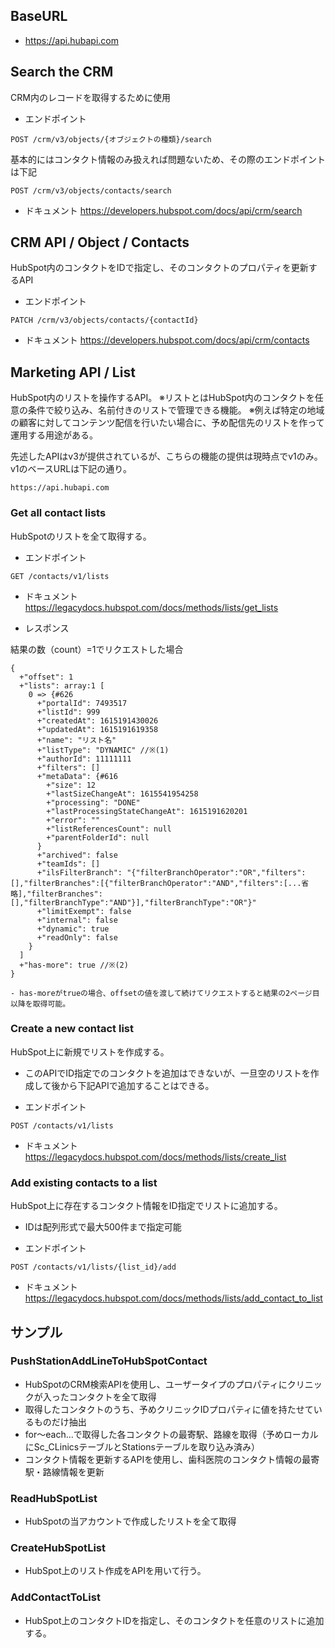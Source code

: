 
## BaseURL
- https://api.hubapi.com

## Search the CRM

CRM内のレコードを取得するために使用


- エンドポイント
```
POST /crm/v3/objects/{オブジェクトの種類}/search
```

基本的にはコンタクト情報のみ扱えれば問題ないため、その際のエンドポイントは下記
```
POST /crm/v3/objects/contacts/search
```

- ドキュメント
https://developers.hubspot.com/docs/api/crm/search

## CRM API / Object / Contacts

HubSpot内のコンタクトをIDで指定し、そのコンタクトのプロパティを更新するAPI

- エンドポイント
```
PATCH /crm/v3/objects/contacts/{contactId}
```

- ドキュメント
https://developers.hubspot.com/docs/api/crm/contacts

## Marketing API / List

HubSpot内のリストを操作するAPI。
※リストとはHubSpot内のコンタクトを任意の条件で絞り込み、名前付きのリストで管理できる機能。
※例えば特定の地域の顧客に対してコンテンツ配信を行いたい場合に、予め配信先のリストを作って運用する用途がある。

先述したAPIはv3が提供されているが、こちらの機能の提供は現時点でv1のみ。
v1のベースURLは下記の通り。
```
https://api.hubapi.com
```

### Get all contact lists

HubSpotのリストを全て取得する。

- エンドポイント
```
GET /contacts/v1/lists
```

- ドキュメント
https://legacydocs.hubspot.com/docs/methods/lists/get_lists

- レスポンス

結果の数（count）=1でリクエストした場合
```
{
  +"offset": 1
  +"lists": array:1 [
    0 => {#626
      +"portalId": 7493517
      +"listId": 999
      +"createdAt": 1615191430026
      +"updatedAt": 1615191619358
      +"name": "リスト名"
      +"listType": "DYNAMIC" //※(1)
      +"authorId": 11111111
      +"filters": []
      +"metaData": {#616
        +"size": 12
        +"lastSizeChangeAt": 1615541954258
        +"processing": "DONE"
        +"lastProcessingStateChangeAt": 1615191620201
        +"error": ""
        +"listReferencesCount": null
        +"parentFolderId": null
      }
      +"archived": false
      +"teamIds": []
      +"ilsFilterBranch": "{"filterBranchOperator":"OR","filters":[],"filterBranches":[{"filterBranchOperator":"AND","filters":[...省略],"filterBranches":[],"filterBranchType":"AND"}],"filterBranchType":"OR"}"
      +"limitExempt": false
      +"internal": false
      +"dynamic": true
      +"readOnly": false
    }
  ]
  +"has-more": true //※(2)
}

- has-moreがtrueの場合、offsetの値を渡して続けてリクエストすると結果の2ページ目以降を取得可能。

```


### Create a new contact list

HubSpot上に新規でリストを作成する。

- このAPIでID指定でのコンタクトを追加はできないが、一旦空のリストを作成して後から下記APIで追加することはできる。

- エンドポイント
```
POST /contacts/v1/lists
```

- ドキュメント
https://legacydocs.hubspot.com/docs/methods/lists/create_list


### Add existing contacts to a list

HubSpot上に存在するコンタクト情報をID指定でリストに追加する。
- IDは配列形式で最大500件まで指定可能

- エンドポイント
```
POST /contacts/v1/lists/{list_id}/add
```

- ドキュメント
https://legacydocs.hubspot.com/docs/methods/lists/add_contact_to_list


## サンプル

### PushStationAddLineToHubSpotContact

- HubSpotのCRM検索APIを使用し、ユーザータイプのプロパティにクリニックが入ったコンタクトを全て取得
- 取得したコンタクトのうち、予めクリニックIDプロパティに値を持たせているものだけ抽出
- for〜each...で取得した各コンタクトの最寄駅、路線を取得（予めローカルにSc_CLinicsテーブルとStationsテーブルを取り込み済み）
- コンタクト情報を更新するAPIを使用し、歯科医院のコンタクト情報の最寄駅・路線情報を更新

### ReadHubSpotList

- HubSpotの当アカウントで作成したリストを全て取得

### CreateHubSpotList

- HubSpot上のリスト作成をAPIを用いて行う。

### AddContactToList

- HubSpot上のコンタクトIDを指定し、そのコンタクトを任意のリストに追加する。




